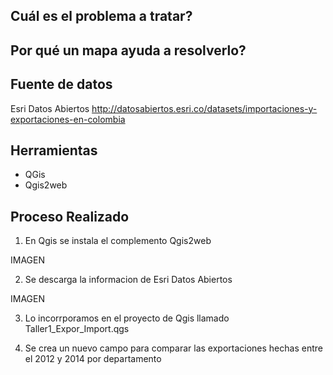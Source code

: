 ## Cuál es el problema a tratar?

## Por qué un mapa ayuda a resolverlo?


## Fuente de datos

Esri Datos Abiertos http://datosabiertos.esri.co/datasets/importaciones-y-exportaciones-en-colombia

## Herramientas
* QGis
* Qgis2web

## Proceso Realizado

1. En Qgis se instala el complemento Qgis2web

IMAGEN

2. Se descarga la informacion de Esri Datos Abiertos 

IMAGEN

3. Lo incorrporamos en el proyecto de Qgis llamado Taller1_Expor_Import.qgs

4. Se crea un nuevo campo para comparar las exportaciones hechas entre el 2012 y 2014 por departamento
